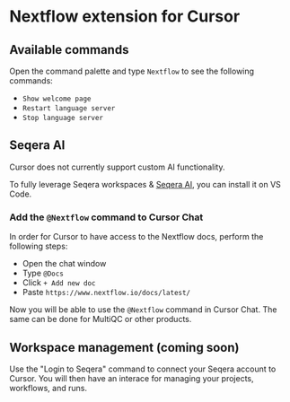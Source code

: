 # Nextflow extension for Cursor

## Available commands

Open the command palette and type `Nextflow` to see the following commands:

- `Show welcome page`
- `Restart language server`
- `Stop language server`

## Seqera AI

Cursor does not currently support custom AI functionality.

To fully leverage Seqera workspaces & [Seqera AI](https://ai.seqera.io/), you can install it on VS Code.

### Add the `@Nextflow` command to Cursor Chat

In order for Cursor to have access to the Nextflow docs, perform the following steps:

- Open the chat window
- Type `@Docs`
- Click `+ Add new doc`
- Paste `https://www.nextflow.io/docs/latest/`

Now you will be able to use the `@Nextflow` command in Cursor Chat.
The same can be done for MultiQC or other products.

## Workspace management (coming soon)

Use the "Login to Seqera" command to connect your Seqera account to Cursor.
You will then have an interace for managing your projects, workflows, and runs.
